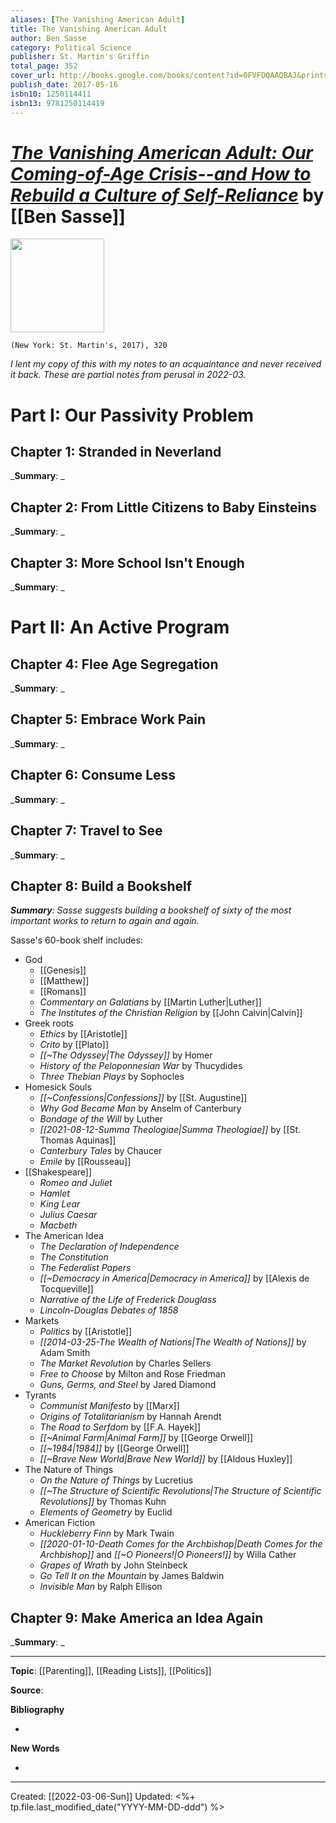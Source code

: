 ```yaml
---
aliases: [The Vanishing American Adult]
title: The Vanishing American Adult
author: Ben Sasse
category: Political Science
publisher: St. Martin's Griffin
total_page: 352
cover_url: http://books.google.com/books/content?id=0FVFDQAAQBAJ&printsec=frontcover&img=1&zoom=1&edge=curl&source=gbs_api
publish_date: 2017-05-16
isbn10: 1250114411
isbn13: 9781250114419
---
```

# [*The Vanishing American Adult: Our Coming-of-Age Crisis--and How to Rebuild a Culture of Self-Reliance*](https://us.macmillan.com/books/9781250181206/the-vanishing-american-adult) by [[Ben Sasse]]

<img src="https://mpd-biblio-covers.imgix.net/9781250181206.jpg?w=900" width=150>

`(New York: St. Martin's, 2017), 320`

*I lent my copy of this with my notes to an acquaintance and never received it back. These are partial notes from perusal in 2022-03.*

# Part I: Our Passivity Problem

## Chapter 1: Stranded in Neverland
_**Summary**: _



## Chapter 2: From Little Citizens to Baby Einsteins
_**Summary**: _



## Chapter 3: More School Isn't Enough
_**Summary**: _


# Part II: An Active Program

## Chapter 4: Flee Age Segregation
_**Summary**: _



## Chapter 5: Embrace Work Pain
_**Summary**: _



## Chapter 6: Consume Less
_**Summary**: _



## Chapter 7: Travel to See
_**Summary**: _



## Chapter 8: Build a Bookshelf
_**Summary**: Sasse suggests building a bookshelf of sixty of the most important works to return to again and again._

Sasse's 60-book shelf includes:
- God
	- [[Genesis]]
	- [[Matthew]]
	- [[Romans]]
	- *Commentary on Galatians* by [[Martin Luther|Luther]]
	- *The Institutes of the Christian Religion* by [[John Calvin|Calvin]]
- Greek roots
	- *Ethics* by [[Aristotle]]
	- *Crito* by [[Plato]]
	- *[[~The Odyssey|The Odyssey]]* by Homer
	- *History of the Peloponnesian War* by Thucydides
	- *Three Thebian Plays* by Sophocles
- Homesick Souls
	- *[[~Confessions|Confessions]]* by [[St. Augustine]]
	- *Why God Became Man* by Anselm of Canterbury
	- *Bondage of the Will* by Luther
	- *[[2021-08-12-Summa Theologiae|Summa Theologiae]]* by [[St. Thomas Aquinas]]
	- *Canterbury Tales* by Chaucer
	- *Emile* by [[Rousseau]]
- [[Shakespeare]]
	- *Romeo and Juliet*
	- *Hamlet*
	- *King Lear*
	- *Julius Caesar*
	- *Macbeth*
- The American Idea
	- *The Declaration of Independence*
	- *The Constitution*
	- *The Federalist Papers*
	- *[[~Democracy in America|Democracy in America]]* by [[Alexis de Tocqueville]]
	- *Narrative of the Life of Frederick Douglass*
	- *Lincoln-Douglas Debates of 1858*
- Markets
	- *Politics* by [[Aristotle]]
	- *[[2014-03-25-The Wealth of Nations|The Wealth of Nations]]* by Adam Smith
	- *The Market Revolution* by Charles Sellers
	- *Free to Choose* by Milton and Rose Friedman
	- *Guns, Germs, and Steel* by Jared Diamond
- Tyrants
	- *Communist Manifesto* by [[Marx]]
	- *Origins of Totalitarianism* by Hannah Arendt
	- *The Road to Serfdom* by [[F.A. Hayek]]
	- *[[~Animal Farm|Animal Farm]]* by [[George Orwell]]
	- *[[~1984|1984]]* by [[George Orwell]]
	- *[[~Brave New World|Brave New World]]* by [[Aldous Huxley]]
- The Nature of Things
	- *On the Nature of Things* by Lucretius
	- *[[~The Structure of Scientific Revolutions|The Structure of Scientific Revolutions]]* by Thomas Kuhn
	- *Elements of Geometry* by Euclid
- American Fiction
	- *Huckleberry Finn* by Mark Twain
	- *[[2020-01-10-Death Comes for the Archbishop|Death Comes for the Archbishop]]* and *[[~O Pioneers!|O Pioneers!]]* by Willa Cather
	- *Grapes of Wrath* by John Steinbeck
	- *Go Tell It on the Mountain* by James Baldwin
	- *Invisible Man* by Ralph Ellison

## Chapter 9: Make America an Idea Again
_**Summary**: _


--- 
**Topic**: [[Parenting]], [[Reading Lists]], [[Politics]]

**Source**: 

**Bibliography**

- 

**New Words**

- 

---
Created: [[2022-03-06-Sun]]
Updated: <%+ tp.file.last_modified_date("YYYY-MM-DD-ddd") %>
